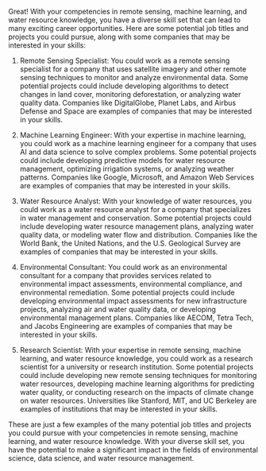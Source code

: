 Great! With your competencies in remote sensing, machine learning, and water resource knowledge, you have a diverse skill set that can lead to many exciting career opportunities. Here are some potential job titles and projects you could pursue, along with some companies that may be interested in your skills:

1. Remote Sensing Specialist: You could work as a remote sensing specialist for a company that uses satellite imagery and other remote sensing techniques to monitor and analyze environmental data. Some potential projects could include developing algorithms to detect changes in land cover, monitoring deforestation, or analyzing water quality data. Companies like DigitalGlobe, Planet Labs, and Airbus Defense and Space are examples of companies that may be interested in your skills.

2. Machine Learning Engineer: With your expertise in machine learning, you could work as a machine learning engineer for a company that uses AI and data science to solve complex problems. Some potential projects could include developing predictive models for water resource management, optimizing irrigation systems, or analyzing weather patterns. Companies like Google, Microsoft, and Amazon Web Services are examples of companies that may be interested in your skills.

3. Water Resource Analyst: With your knowledge of water resources, you could work as a water resource analyst for a company that specializes in water management and conservation. Some potential projects could include developing water resource management plans, analyzing water quality data, or modeling water flow and distribution. Companies like the World Bank, the United Nations, and the U.S. Geological Survey are examples of companies that may be interested in your skills.

4. Environmental Consultant: You could work as an environmental consultant for a company that provides services related to environmental impact assessments, environmental compliance, and environmental remediation. Some potential projects could include developing environmental impact assessments for new infrastructure projects, analyzing air and water quality data, or developing environmental management plans. Companies like AECOM, Tetra Tech, and Jacobs Engineering are examples of companies that may be interested in your skills.

5. Research Scientist: With your expertise in remote sensing, machine learning, and water resource knowledge, you could work as a research scientist for a university or research institution. Some potential projects could include developing new remote sensing techniques for monitoring water resources, developing machine learning algorithms for predicting water quality, or conducting research on the impacts of climate change on water resources. Universities like Stanford, MIT, and UC Berkeley are examples of institutions that may be interested in your skills.

These are just a few examples of the many potential job titles and projects you could pursue with your competencies in remote sensing, machine learning, and water resource knowledge. With your diverse skill set, you have the potential to make a significant impact in the fields of environmental science, data science, and water resource management.